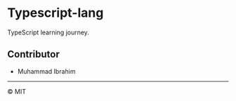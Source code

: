 # Typescript-lang

TypeScript learning journey.

## Contributor

-   Muhammad Ibrahim

---

&copy; MIT
